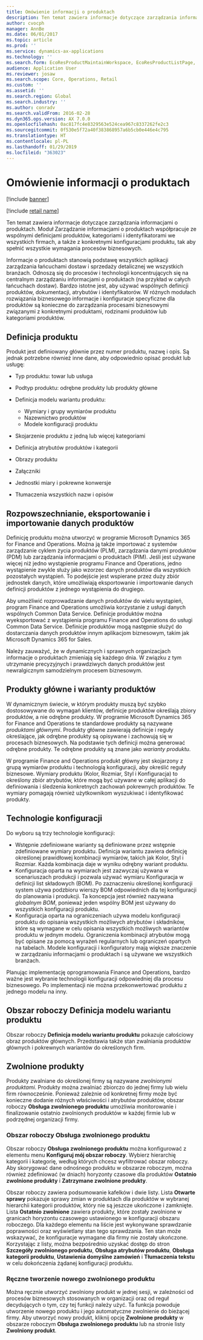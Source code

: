 ```yaml
---
title: Omówienie informacji o produktach
description: Ten temat zawiera informacje dotyczące zarządzania informacjami o produktach. Moduł Zarządzanie informacjami o produktach współpracuje ze wspólnymi definicjami produktów, kategoriami i identyfikatorami we wszystkich firmach, a także z konkretnymi konfiguracjami produktu, tak aby spełnić wszystkie wymagania procesów biznesowych.
author: cvocph
manager: AnnBe
ms.date: 06/01/2017
ms.topic: article
ms.prod: ''
ms.service: dynamics-ax-applications
ms.technology: ''
ms.search.form: EcoResProductMaintainWorkspace, EcoResProductListPage, EcoResProductVariantMaintainWorkspace
audience: Application User
ms.reviewer: josaw
ms.search.scope: Core, Operations, Retail
ms.custom: ''
ms.assetid: ''
ms.search.region: Global
ms.search.industry: ''
ms.author: conradv
ms.search.validFrom: 2016-02-28
ms.dyn365.ops.version: AX 7.0.0
ms.openlocfilehash: 0ac817fc4e8329563e524cea967c8337262fe2c3
ms.sourcegitcommit: 0f530e5f72a40f383868957a6b5cb0e446e4c795
ms.translationtype: HT
ms.contentlocale: pl-PL
ms.lasthandoff: 01/29/2019
ms.locfileid: "363023"
---
```

# <a name="product-information-overview"></a>Omówienie informacji o produktach

[!include [banner](../includes/banner.md)]

[!include [retail name](../includes/retail-name.md)]

Ten temat zawiera informacje dotyczące zarządzania informacjami o produktach. Moduł Zarządzanie informacjami o produktach współpracuje ze wspólnymi definicjami produktów, kategoriami i identyfikatorami we wszystkich firmach, a także z konkretnymi konfiguracjami produktu, tak aby spełnić wszystkie wymagania procesów biznesowych. 

Informacje o produktach stanowią podstawę wszystkich aplikacji zarządzania łańcuchami dostaw i sprzedaży detalicznej we wszystkich branżach. Odnoszą się do procesów i technologii koncentrujących się na centralnym zarządzaniu informacjami o produktach (na przykład w całych łańcuchach dostaw). Bardzo istotne jest, aby używać wspólnych definicji produktów, dokumentacji, atrybutów i identyfikatorów. W różnych modułach rozwiązania biznesowego informacje i konfiguracje specyficzne dla produktów są konieczne do zarządzania procesami biznesowymi związanymi z konkretnymi produktami, rodzinami produktów lub kategoriami produktów.

## <a name="product-definition"></a>Definicja produktu

Produkt jest definiowany głównie przez numer produktu, nazwę i opis. Są jednak potrzebne również inne dane, aby odpowiednio opisać produkt lub usługę:

- Typ produktu: towar lub usługa
- Podtyp produktu: odrębne produkty lub produkty główne
- Definicja modelu wariantu produktu:

     - Wymiary i grupy wymiarów produktu
     - Nazewnictwo produktów
     - Modele konfiguracji produktu

- Skojarzenie produktu z jedną lub więcej kategoriami
- Definicja atrybutów produktów i kategorii
- Obrazy produktu
- Załączniki
- Jednostki miary i pokrewne konwersje
- Tłumaczenia wszystkich nazw i opisów

## <a name="distribution-export-and-import-of-product-data"></a>Rozpowszechnianie, eksportowanie i importowanie danych produktów

Definicję produktu można utworzyć w programie Microsoft Dynamics 365 for Finance and Operations. Można ją także importować z systemów zarządzanie cyklem życia produktów (PLM), zarządzania danymi produktów (PDM) lub zarządzania informacjami o produktach (PIM). Jeśli jest używane więcej niż jedno wystąpienie programu Finance and Operations, jedno wystąpienie zwykle służy jako wzorzec danych produktów dla wszystkich pozostałych wystąpień. To podejście jest wspierane przez duży zbiór jednostek danych, które umożliwiają eksportowanie i importowanie danych definicji produktów z jednego wystąpienia do drugiego.

Aby umożliwić rozprowadzanie danych produktów do wielu wystąpień, program Finance and Operations umożliwia korzystanie z usługi danych wspólnych Common Data Service. Definicje produktów można wyeksportować z wystąpienia programu Finance and Operations do usługi Common Data Service. Definicje produktów mogą następnie służyć do dostarczania danych produktów innym aplikacjom biznesowym, takim jak Microsoft Dynamics 365 for Sales.

Należy zauważyć, że w dynamicznych i sprawnych organizacjach informacje o produktach zmieniają się każdego dnia. W związku z tym utrzymanie precyzyjnych i prawdziwych danych produktów jest newralgicznym samodzielnym procesem biznesowym.

## <a name="product-masters-and-product-variants"></a>Produkty główne i warianty produktów

W dynamicznym świecie, w którym produkty muszą być szybko dostosowywane do wymagań klientów, definicje produktów określają zbiory produktów, a nie odrębne produkty. W programie Microsoft Dynamics 365 for Finance and Operations te standardowe produkty są nazywane *produktami głównymi*. Produkty główne zawierają definicje i reguły określające, jak odrębne produkty są opisywane i zachowują się w procesach biznesowych. Na podstawie tych definicji można generować odrębne produkty. Te odrębne produkty są znane jako *warianty produktu*.

W programie Finance and Operations produkt główny jest skojarzony z grupą wymiarów produktu i technologią konfiguracji, aby określić reguły biznesowe. Wymiary produktu (Kolor, Rozmiar, Styl i Konfiguracja) to określony zbiór atrybutów, które mogą być używane w całej aplikacji do definiowania i śledzenia konkretnych zachowań pokrewnych produktów. Te wymiary pomagają również użytkownikom wyszukiwać i identyfikować produkty.

## <a name="configuration-technologies"></a>Technologie konfiguracji

Do wyboru są trzy technologie konfiguracji:

- Wstępnie zdefiniowane warianty są definiowane przez wstępnie zdefiniowane wymiary produktu. Definicja wariantu zawiera definicję określonej prawidłowej kombinacji wymiarów, takich jak Kolor, Styl i Rozmiar. Każda kombinacja daje w wyniku odrębny wariant produktu.
- Konfiguracja oparta na wymiarach jest zazwyczaj używana w scenariuszach produkcji i pozwala używać wymiaru Konfiguracja w definicji list składowych (BOM). Po zaznaczeniu określonej konfiguracji system używa podzbioru wierszy BOM odpowiednich dla tej konfiguracji do planowania i produkcji. Ta koncepcja jest również nazywana *globalnym BOM*, ponieważ jeden wspólny BOM jest używany do wszystkich konfiguracji produktu.
- Konfiguracja oparta na ograniczeniach używa modelu konfiguracji produktu do opisania wszystkich możliwych atrybutów i składników, które są wymagane w celu opisania wszystkich możliwych wariantów produktu w jednym modelu. Ograniczenia kombinacji atrybutów mogą być opisane za pomocą wyrażeń regularnych lub ograniczeń opartych na tabelach. Modele konfiguracji i konfiguratory mają większe znaczenie w zarządzaniu informacjami o produktach i są używane we wszystkich branżach.

Planując implementację oprogramowania Finance and Operations, bardzo ważne jest wybranie technologii konfiguracji odpowiedniej dla procesu biznesowego. Po implementacji nie można przekonwertować produktu z jednego modelu na inny.

## <a name="product-variant-model-definition-workspace"></a>Obszar roboczy Definicja modelu wariantu produktu

Obszar roboczy **Definicja modelu wariantu produktu** pokazuje całościowy obraz produktów głównych. Przedstawia także stan zwalniania produktów głównych i pokrewnych wariantów do określonych firm.

## <a name="released-products"></a>Zwolnione produkty

Produkty zwalniane do określonej firmy są nazywane *zwolnionymi produktami*. Produkty można zwalniać zbiorczo do jednej firmy lub wielu firm równocześnie. Ponieważ zależnie od konkretnej firmy może być konieczne dodanie różnych właściwości i atrybutów produktów, obszar roboczy **Obsługa zwolnionego produktu** umożliwia monitorowanie i finalizowanie ostatnio zwolnionych produktów w każdej firmie lub w podrzędnej organizacji firmy.

### <a name="released-product-maintenance-workspace"></a>Obszar roboczy Obsługa zwolnionego produktu

Obszar roboczy **Obsługa zwolnionego produktu** można konfigurować z elementu menu **Konfiguruj mój obszar roboczy**. Wybierz hierarchię kategorii i kategorię, według których chcesz wyfiltrować obszar roboczy. Aby skorygować dane odnośnego produktu w obszarze roboczym, można również zdefiniować (w dniach) horyzonty czasowe dla produktów **Ostatnio zwolnione produkty** i **Zatrzymane zwolnione produkty**.

Obszar roboczy zawiera podsumowanie kafelków i dwie listy. Lista **Otwarte sprawy** pokazuje sprawy zmian w produktach dla produktów w wybranej hierarchii kategorii produktów, który nie są jeszcze ukończone i zamknięte. Lista **Ostatnio zwolnione** zawiera produkty, które zostały zwolnione w granicach horyzontu czasowego ustawionego w konfiguracji obszaru roboczego. Dla każdego elementu na liście jest wykonywane sprawdzanie poprawności oraz wyświetlany stan tego sprawdzania. Ten stan może wskazywać, że konfiguracje wymagane dla firmy nie zostały ukończone. Korzystając z listy, można bezpośrednio uzyskać dostęp do stron **Szczegóły zwolnionego produktu**, **Obsługa atrybutów produktu**, **Obsługa kategorii produktu**, **Ustawienia domyślne zamówień** i **Tłumaczenia tekstu** w celu dokończenia żądanej konfiguracji produktu.

### <a name="manually-creating-a-new-released-product"></a>Ręczne tworzenie nowego zwolnionego produktu

Można ręcznie utworzyć zwolniony produkt w jednej sesji, w zależności od procesów biznesowych stosowanych w organizacji oraz od reguł decydujących o tym, czy tej funkcji należy użyć. Ta funkcja powoduje utworzenie nowego produktu i jego automatyczne zwolnienie do bieżącej firmy. Aby utworzyć nowy produkt, kliknij opcję **Zwolnione produkty** w obszarze roboczym **Obsługa zwolnionego produktu** lub na stronie listy **Zwolniony produkt**.
